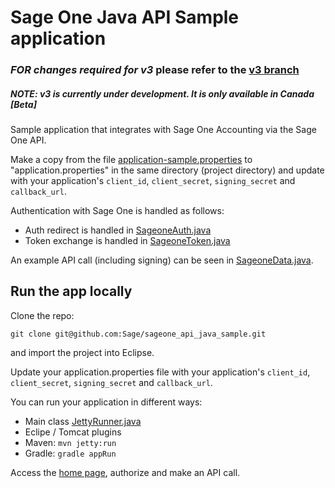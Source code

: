 # Sage One Java API Sample application

### *FOR changes required for v3* please refer to the [v3 branch](https://github.com/Sage/sageone_api_java_sample/tree/v3)
##### NOTE: v3 is currently under development. It is only available in Canada [Beta]

Sample application that integrates with Sage One Accounting via the Sage One API.

Make a copy from the file [application-sample.properties](/src/main/resources/application-sample.properties) to "application.properties" in the 
same directory (project directory) and update with your application's `client_id`, `client_secret`, `signing_secret` and `callback_url`.

Authentication with Sage One is handled as follows:

* Auth redirect is handled in [SageoneAuth.java](src/main/java/org/sage_one_sample/sageone/SageoneAuth.java)
* Token exchange is handled in [SageoneToken.java](src/main/java/org/sage_one_sample/sageone/SageoneToken.java)

An example API call (including signing) can be seen in [SageoneData.java](src/main/java/org/sage_one_sample/sageone/SageoneData.java).

## Run the app locally

Clone the repo:

`git clone git@github.com:Sage/sageone_api_java_sample.git`

and import the project into Eclipse.

Update your application.properties file with your application's `client_id`, `client_secret`, `signing_secret` and `callback_url`.

You can run your application in different ways:
* Main class [JettyRunner.java](src/test/java/org/sage_one_sample/sageone/JettyRunner.java)
* Eclipe / Tomcat plugins
* Maven: `mvn jetty:run`
* Gradle: `gradle appRun`



Access the [home page](http://localhost:8080/SageOneSampleApp), authorize and make an API call.
